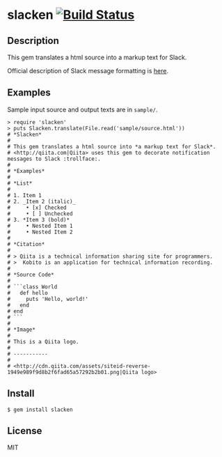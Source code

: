 # slacken [![Build Status](https://travis-ci.org/increments/slacken.svg)](https://travis-ci.org/increments/slacken)

## Description
This gem translates a html source into a markup text for Slack.

Official description of Slack message formatting is [here](https://api.slack.com/docs/formatting).

## Examples

Sample input source and output texts are in `sample/`.

```
> require 'slacken'
> puts Slacken.translate(File.read('sample/source.html'))
# *Slacken*
#
# This gem translates a html source into *a markup text for Slack*.
# <http://qiita.com|Qiita> uses this gem to decorate notification messages to Slack :trollface:.
#
# *Examples*
#
# *List*
#
# 1. Item 1
# 2. _Item 2 (italic)_
#     • [x] Checked
#     • [ ] Unchecked
# 3. *Item 3 (bold)*
#     • Nested Item 1
#     • Nested Item 2
#
# *Citation*
#
# > Qiita is a technical information sharing site for programmers.
# >  Kobito is an application for technical information recording.
#
# *Source Code*
#
# ```class World
#   def hello
#     puts 'Hello, world!'
#   end
# end
# ```
#
# *Image*
#
# This is a Qiita logo.
#
# -----------
#
# <http://cdn.qiita.com/assets/siteid-reverse-1949e989f9d8b2f6fad65a57292b2b01.png|Qiita logo>
```

## Install

```
$ gem install slacken
```

## License
MIT
